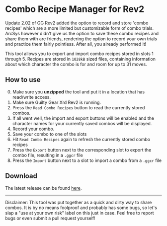 # Combo Recipe Manager for Rev2
Update 2.02 of GG Rev2 added the option to record and store 'combo recipes' which are a more limited but customizable form of combo trials. ArcSys however didn't give us the option to save these combo recipes and share them with are friends, rendering the option to record your own trials and practice them fairly pointless. After all, you already performed it!

This tool allows you to export and import combo recipes stored in slots 1 through 5. Recipes are stored in `1028kB` sized files, containing information about which character the combo is for and room for up to 31 moves.

## How to use
0. Make sure you **unzipped** the tool and put it in a location that has read/write access.
1. Make sure Guilty Gear Xrd Rev2 is running.
2. Press the `Read Combo Recipes` button to read the currently stored combos.
3. If all went well, the import and export buttons will be enabled and the character names for your currently saved combos will be displayed.
4. Record your combo.
5. Save your combo to one of the slots
6. Hit `Read Combo Recipes` again to refresh the currently stored combo recipes
7. Press the `Export` button next to the corresponding slot to export the combo file, resulting in a `.ggcr` file
8. Press the `Import` button next to a slot to import a combo from a `.ggcr` file

## Download
The latest release can be found [here](https://github.com/WesselKuipers/GGRev2ComboRecipeManager/releases).

----------

Disclaimer: This tool was put together as a quick and dirty way to share combos. It is by no means foolproof and probably has some bugs, so let's slap a "use at your own risk" label on this just in case.
Feel free to report bugs or even submit a pull request yourself!
